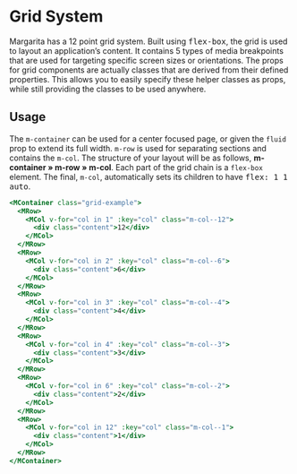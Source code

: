 # Grid System

Margarita has a 12 point grid system. Built using <kbd>flex-box</kbd>, the grid is used to layout an application’s content. It contains 5 types of media breakpoints that are used for targeting specific screen sizes or orientations. The props for grid components are actually classes that are derived from their defined properties. This allows you to easily specify these helper classes as props, while still providing the classes to be used anywhere.

## Usage

The `m-container` can be used for a center focused page, or given the `fluid` prop to extend its full width. `m-row` is used for separating sections and contains the `m-col`. The structure of your layout will be as follows, **m-container » m-row » m-col**. Each part of the grid chain is a `flex-box` element. The final, `m-col`, automatically sets its children to have <kbd>flex: 1 1 auto</kbd>.

```handlebars
<MContainer class="grid-example">
  <MRow>
    <MCol v-for="col in 1" :key="col" class="m-col--12">
      <div class="content">12</div>
    </MCol>
  </MRow>
  <MRow>
    <MCol v-for="col in 2" :key="col" class="m-col--6">
      <div class="content">6</div>
    </MCol>
  </MRow>
  <MRow>
    <MCol v-for="col in 3" :key="col" class="m-col--4">
      <div class="content">4</div>
    </MCol>
  </MRow>
  <MRow>
    <MCol v-for="col in 4" :key="col" class="m-col--3">
      <div class="content">3</div>
    </MCol>
  </MRow>
  <MRow>
    <MCol v-for="col in 6" :key="col" class="m-col--2">
      <div class="content">2</div>
    </MCol>
  </MRow>
  <MRow>
    <MCol v-for="col in 12" :key="col" class="m-col--1">
      <div class="content">1</div>
    </MCol>
  </MRow>
</MContainer>
```
